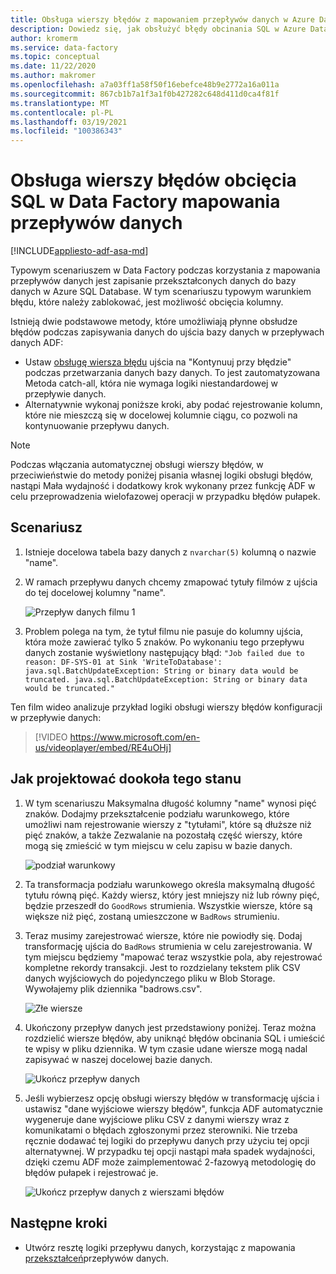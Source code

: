 ```yaml
---
title: Obsługa wierszy błędów z mapowaniem przepływów danych w Azure Data Factory
description: Dowiedz się, jak obsłużyć błędy obcinania SQL w Azure Data Factory przy użyciu mapowania przepływów danych.
author: kromerm
ms.service: data-factory
ms.topic: conceptual
ms.date: 11/22/2020
ms.author: makromer
ms.openlocfilehash: a7a03ff1a58f50f16ebefce48b9e2772a16a011a
ms.sourcegitcommit: 867cb1b7a1f3a1f0b427282c648d411d0ca4f81f
ms.translationtype: MT
ms.contentlocale: pl-PL
ms.lasthandoff: 03/19/2021
ms.locfileid: "100386343"
---
```

# <a name="handle-sql-truncation-error-rows-in-data-factory-mapping-data-flows"></a>Obsługa wierszy błędów obcięcia SQL w Data Factory mapowania przepływów danych

[!INCLUDE[appliesto-adf-asa-md](includes/appliesto-adf-asa-md.md)]

Typowym scenariuszem w Data Factory podczas korzystania z mapowania przepływów danych jest zapisanie przekształconych danych do bazy danych w Azure SQL Database. W tym scenariuszu typowym warunkiem błędu, które należy zablokować, jest możliwość obcięcia kolumny.

Istnieją dwie podstawowe metody, które umożliwiają płynne obsłudze błędów podczas zapisywania danych do ujścia bazy danych w przepływach danych ADF:

* Ustaw [obsługę wiersza błędu](./connector-azure-sql-database.md#error-row-handling) ujścia na "Kontynuuj przy błędzie" podczas przetwarzania danych bazy danych. To jest zautomatyzowana Metoda catch-all, która nie wymaga logiki niestandardowej w przepływie danych.
* Alternatywnie wykonaj poniższe kroki, aby podać rejestrowanie kolumn, które nie mieszczą się w docelowej kolumnie ciągu, co pozwoli na kontynuowanie przepływu danych.

> [!NOTE]
> Podczas włączania automatycznej obsługi wierszy błędów, w przeciwieństwie do metody poniżej pisania własnej logiki obsługi błędów, nastąpi Mała wydajność i dodatkowy krok wykonany przez funkcję ADF w celu przeprowadzenia wielofazowej operacji w przypadku błędów pułapek.

## <a name="scenario"></a>Scenariusz

1. Istnieje docelowa tabela bazy danych z ```nvarchar(5)``` kolumną o nazwie "name".

2. W ramach przepływu danych chcemy zmapować tytuły filmów z ujścia do tej docelowej kolumny "name".

    ![Przepływ danych filmu 1](media/data-flow/error4.png)
    
3. Problem polega na tym, że tytuł filmu nie pasuje do kolumny ujścia, która może zawierać tylko 5 znaków. Po wykonaniu tego przepływu danych zostanie wyświetlony następujący błąd: ```"Job failed due to reason: DF-SYS-01 at Sink 'WriteToDatabase': java.sql.BatchUpdateException: String or binary data would be truncated. java.sql.BatchUpdateException: String or binary data would be truncated."```

Ten film wideo analizuje przykład logiki obsługi wierszy błędów konfiguracji w przepływie danych:
> [!VIDEO https://www.microsoft.com/en-us/videoplayer/embed/RE4uOHj]

## <a name="how-to-design-around-this-condition"></a>Jak projektować dookoła tego stanu

1. W tym scenariuszu Maksymalna długość kolumny "name" wynosi pięć znaków. Dodajmy przekształcenie podziału warunkowego, które umożliwi nam rejestrowanie wierszy z "tytułami", które są dłuższe niż pięć znaków, a także Zezwalanie na pozostałą część wierszy, które mogą się zmieścić w tym miejscu w celu zapisu w bazie danych.

    ![podział warunkowy](media/data-flow/error1.png)

2. Ta transformacja podziału warunkowego określa maksymalną długość tytułu równą pięć. Każdy wiersz, który jest mniejszy niż lub równy pięć, będzie przeszedł do ```GoodRows``` strumienia. Wszystkie wiersze, które są większe niż pięć, zostaną umieszczone w ```BadRows``` strumieniu.

3. Teraz musimy zarejestrować wiersze, które nie powiodły się. Dodaj transformację ujścia do ```BadRows``` strumienia w celu zarejestrowania. W tym miejscu będziemy "mapować teraz wszystkie pola, aby rejestrować kompletne rekordy transakcji. Jest to rozdzielany tekstem plik CSV danych wyjściowych do pojedynczego pliku w Blob Storage. Wywołajemy plik dziennika "badrows.csv".

    ![Złe wiersze](media/data-flow/error3.png)
    
4. Ukończony przepływ danych jest przedstawiony poniżej. Teraz można rozdzielić wiersze błędów, aby uniknąć błędów obcinania SQL i umieścić te wpisy w pliku dziennika. W tym czasie udane wiersze mogą nadal zapisywać w naszej docelowej bazie danych.

    ![Ukończ przepływ danych](media/data-flow/error2.png)

5. Jeśli wybierzesz opcję obsługi wierszy błędów w transformację ujścia i ustawisz "dane wyjściowe wierszy błędów", funkcja ADF automatycznie wygeneruje dane wyjściowe pliku CSV z danymi wierszy wraz z komunikatami o błędach zgłoszonymi przez sterowniki. Nie trzeba ręcznie dodawać tej logiki do przepływu danych przy użyciu tej opcji alternatywnej. W przypadku tej opcji nastąpi mała spadek wydajności, dzięki czemu ADF może zaimplementować 2-fazowyą metodologię do błędów pułapek i rejestrować je.

    ![Ukończ przepływ danych z wierszami błędów](media/data-flow/error-row-3.png)

## <a name="next-steps"></a>Następne kroki

* Utwórz resztę logiki przepływu danych, korzystając z mapowania [przekształceń](concepts-data-flow-overview.md)przepływów danych.
